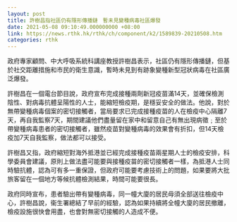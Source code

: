 ```yaml
---
layout: post
title: 許樹昌指社區仍有隱形傳播鏈　暫未見變種病毒社區爆發
date: 2021-05-08 09:10:49.000000000 +08:00
link: https://news.rthk.hk/rthk/ch/component/k2/1589839-20210508.htm
categories: rthk
---
```


政府專家顧問、中大呼吸系統科講座教授許樹昌表示，社區仍有隱形傳播鏈，但基於社交距離措施和市民的衛生意識，暫時未見到有跡象變種新型冠狀病毒在社區廣泛爆發。

許樹昌在一個電台節目說，政府宣布完成接種兩劑新冠疫苗滿14天，並確保檢測陰性、對病毒抗體呈陽性的人士，能縮短檢疫期，是穩妥安全的做法。他說，對於無帶變種病毒個案的密切接觸者，當局要求已完成接種疫苗的人在檢疫中心隔離7天，再自我監察7天，期間建議他們盡量留在家中和留意自己有無出現病徵﹔至於帶變種病毒患者的密切接觸者，雖然疫苗對變種病毒的效果會有折扣，但14天檢疫加7天自我監察，做法都可以接受。

許樹昌又指，政府縮短對海外抵港並已經完成接種疫苗兩星期人士的檢疫安排，科學委員會建議，原則上做法盡可能要與接種疫苗的密切接觸者一樣，為抵港人士同時驗抗體，認為可有多一重保證，但政府可能要考慮技術上的問題，如果要將大批旅客留在一個地方等候抗體檢測結果，時間可能要很長。

政府同時宣布，患者驗出帶有變種病毒，同一幢大廈的居民毋須全部送往檢疫中心，許樹昌說，衞生署總結了早前的經驗，認為如果持續將全幢大廈的居民撤離，檢疫設施很快會用盡，也會對無密切接觸的人造成不便。

